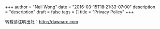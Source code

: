 +++
author = "Neil Wong"
date = "2016-03-15T18:21:33-07:00"
description = "description"
draft = false
tags = []
title = "Privacy Policy"
+++

转载请注明出处：http://dawnarc.com
